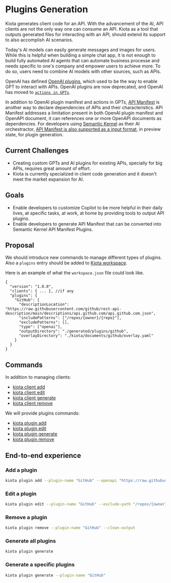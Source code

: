 # Plugins Generation

Kiota generates client code for an API. With the advancement of the AI, API clients are not the only way one can consume an API. Kiota as a tool that outputs generated files for interacting with an API, should extend its support to also accomplish AI scenarios.

Today's AI models can easily generate messages and images for users. While this is helpful when building a simple chat app, it is not enough to build fully automated AI agents that can automate business processe and needs specific to one's company and empower users to achieve more. To do so, users need to combine AI models with other sources, such as APIs.

OpenAI has defined [OpenAI plugins](https://platform.openai.com/docs/plugins/introduction), which used to be the way to enable GPT to interact with APIs. OpenAI plugins are now deprecated, and OpenAI has moved to [`actions in GPTs`](https://platform.openai.com/docs/actions/introduction).

In addition to OpenAI plugin manifest and actions in GPTs, [API Manifest](https://www.ietf.org/archive/id/draft-miller-api-manifest-01.html) is another way to declare dependencies of APIs and their characteristics. API Manifest addresses a limitation present in both OpenAI plugin manifest and OpenAPI document, it can references one or more OpenAPI documents as dependencies.
For developers using [Semantic Kernel](
https://learn.microsoft.com/en-us/semantic-kernel/overview/) as their AI orchestractor, [API Manifest is also supported as a input format](https://github.com/microsoft/semantic-kernel/pull/4961), in preview state, for plugin generation.


## Current Challenges

- Creating custom GPTs and AI plugins for existing APIs, specially for big APIs, requires great amount of effort.
- Kiota is currently specialized in client code generation and it doesn't meet the market expansion for AI.

## Goals

- Enable developers to customize Copilot to be more helpful in their daily lives, at specific tasks, at work, at home by providing tools to output API plugins. 
- Enable developers to generate API Manifest that can be converted into Semantic Kernel API Manifest Plugins. 

## Proposal

We should introduce new commands to manage different types of plugins. Also a `plugins` entry should be added to [Kiota workspace](kiota-workspace.md).

Here is an example of what the `workspace.json` file could look like.

```jsonc
{
  "version": "1.0.0",
  "clients": { ... }, //if any
  "plugins": {
    "GitHub": {
      "descriptionLocation": "https://raw.githubusercontent.com/github/rest-api-description/main/descriptions/api.github.com/api.github.com.json",
      "includePatterns": ["/repos/{owner}/{repo}"],
      "excludePatterns": [],
      "type": ["openai"],
      "outputDirectory": "./generated/plugins/github",
      "overlayDirectory": "./kiota/documents/github/overlay.yaml"
    }
  }
}
```

## Commands

In addition to managing clients:
* [kiota client add](../cli/client-add.md)
* [kiota client edit](../cli/client-edit.md)
* [kiota client generate](../cli/client-generate.md)
* [kiota client remove](../cli/client-remove.md)

We will provide plugins commands:
* [kiota plugin add](../cli/plugin-add.md)
* [kiota plugin edit](../cli/plugin-edit.md)
* [kiota plugin generate](../cli/plugin-generate.md)
* [kiota plugin remove](../cli/plugin-remove.md)


## End-to-end experience

### Add a plugin

```bash
kiota plugin add --plugin-name "GitHub" --openapi "https://raw.githubusercontent.com/github/rest-api-description/main/descriptions/api.github.com/api.github.com.json" --include-path "/repos/{owner}/{repo}" --type openai --output "./generated/plugins/github"
```

### Edit a plugin

```bash
kiota plugin edit --plugin-name "GitHub" --exclude-path "/repos/{owner}/{repo}#DELETE"
```

### Remove a plugin

```bash
kiota plugin remove --plugin-name "GitHub" --clean-output
```

### Generate all plugins

```bash
kiota plugin generate
```

### Generate a specific plugins

```bash
kiota plugin generate --plugin-name "GitHub"
```